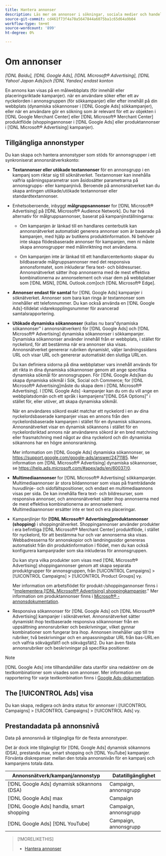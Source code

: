 ```yaml
---
title: Hantera annonser
description: Läs mer om annonser i sökningar, sociala medier och handel, inklusive tillgängliga annonstyper.
source-git-commit: cd461f73f4a70a5647844a6075ba1c65d64a9b04
workflow-type: tm+mt
source-wordcount: '899'
ht-degree: 0%

---
```


# Om annonser

*[!DNL Baidu], [!DNL Google Ads], [!DNL Microsoft® Advertising], [!DNL Yahoo! Japan Ads]och [!DNL Yandex] endast konton*

En annons kan visas på en målwebbplats (för innehåll eller placeringsriktade kampanjer). när en användare söker efter ett av nyckelorden i annonsgruppen (för sökkampanjer) eller efter innehåll på din webbplats (dynamiska sökannonser i [!DNL Google Ads] sökkampanjer), eller när en användare gör en sökning som är relevant för ett av objekten i [!DNL Google Merchant Center] eller [!DNL Microsoft® Merchant Center] produktflöde (shoppingannonser i [!DNL Google Ads] eller produktannonser i [!DNL Microsoft® Advertising] kampanjer).

## Tillgängliga annonstyper

Du kan skapa och hantera annonstyper som stöds för annonsgrupper i ett synkroniserat annonsnätverkskonto:

* **Textannonser eller utökade textannonser** för en annonsgrupp i en kampanj som riktar sig till söknätverket. Textannonser kan innehålla valfria spårningsparametrar som åsidosätter parametrarna på annonsgrupps- eller kampanjnivå. Beroende på annonsnätverket kan du skapa antingen utökade/utökade textannonser eller standardtextannonser.

* Enhetsoberoende, inbyggt **målgruppsannonser** for [!DNL Microsoft® Advertising] på [!DNL Microsoft® Audience Network]. Du har två alternativ för målgruppsannonser, baserat på kampanjinställningarna:

   * Om kampanjen är länkad till en handlares centerbutik kan annonsnätverket automatiskt generera annonser som är baserade på kampanjen, med hjälp av butikens produktinformation. Ni behöver inte skapa flödesbaserade annonser för kampanjen, men ni måste skapa annonsgrupper med målinriktning mot användarna.

   * Om kampanjen inte är länkad till ett handlarcenterkonto skapar du bildbaserade målgruppsannonser med det responsiva annonsformatet, som inkluderar flera text- och bildresurser. Annonsnätverket sätter ihop annonserna med de mest effektiva kombinationerna av annonselement och visar dem på webbplatser som [!DNL MSN], [!DNL Outlook.com]och [!DNL Microsoft® Edge].

* **Annonser endast för samtal** for [!DNL Google Ads] kampanjer i söknätverket. Annonser som bara kan ringa är textannonser som innehåller ett telefonnummer. Du kan också använda en [!DNL Google Ads]-tilldelat vidarekopplingsnummer för avancerad samtalsrapportering.

* **Utökade dynamiska sökannonser** (kallas nu bara&quot;dynamiska sökannonser&quot; i annonsnätverken) för [!DNL Google Ads] och [!DNL Microsoft® Advertising] dynamiska sökannonser i sökkampanjer. Dynamiska sökannonser använder innehåll från er webbplats, i stället för nyckelord, för att bestämma när era annonser ska visas. Annonsnätverket genererar rubriken dynamiskt, väljer landningssidans URL och visar URL och genererar automatiskt den slutliga URL:en.

   Du kan definiera sidorna på dina webbplatser vars innehåll används för att rikta in dina dynamiska sökannonser genom att ange specifika dynamiska sökmål för annonsgruppen. För [!DNL Google Ads]kan du skapa dynamiska sökmål i Sök, Social och Commerce; for [!DNL Microsoft® Advertising]måste du skapa dem i [!DNL Microsoft® Advertising]. I [!DNL Google Ads] -kampanjer kan du om du vill ange en webbplatsdomän och ett språk i kampanjens&quot;[!DNL DSA Options]&quot; i stället för, eller utöver, att skapa dynamiska sökmål.

   När en användares sökord exakt matchar ett nyckelord i en av dina nyckelordsbaserade kampanjer visas en annons från den nyckelordsbaserade kampanjen i stället för en dynamisk sökannons. Annonsnätverket visar en dynamisk sökannons i stället för en nyckelordsriktad annons när användarens sökord är en bred matchning eller frasmatchning med något av dina nyckelord och din dynamiska sökannons har en högre annonsrankning.

   Mer information om [!DNL Google Ads] dynamiska sökannonser, se https://support.google.com/google-ads/answer/2471185. Mer information om [!DNL Microsoft® Advertising] dynamiska sökannonser, se https://help.ads.microsoft.com/#apex/ads/en/60037/0.

* **Multimediaannonser** for [!DNL Microsoft® Advertising] sökkampanjer. Multimediaannonser är stora bildannonser som visas på framträdande huvudlinje- och sidofältspositioner, och endast en multimediaannons visas per sida. De kan innehålla flera text- och bildresurser, som responsiva annonser, och annonsnätverket sätter ihop annonserna med de mest effektiva kombinationerna av annonselement. Multimediaannonser ersätter inte er text och era placeringar.

* Kampanjlinjer för **[!DNL Microsoft® Advertising]produktannonser (shopping)** i shoppingnätverket. Shoppingannonser använder produkter i era befintliga [!DNL Microsoft® Merchant Center] produktflöde, i stället för nyckelord, för att bestämma hur och var annonserna ska visas. Webbadresserna för annonskopior och landningssidor genereras automatiskt från din produktinformation i flödet, men du kan också konfigurera kampanjrader som ska inkluderas för annonsgruppen.

   Du kan styra vilka produkter som visas med [!DNL Microsoft® Advertising] shoppingannonser genom att skapa separata produktgrupper för annonsgruppen, från [!UICONTROL Campaigns] > [!UICONTROL Campaigns] > [!UICONTROL Product Groups] vy.

   Mer information om arbetsflödet för produkt-/shoppingannonser finns i &quot;[Implementera [!DNL Microsoft® Advertising] shoppingkampanjer](/help/search-social-commerce/campaign-management/special-campaign-types/microsoft-shopping-campaigns.md).&quot;  Mer information om produktannonser finns i [Microsoft® - annonsdokumentation](https://help.ads.microsoft.com/#apex/3/en/51082).

* Responsiva sökannonser för [!DNL Google Ads] och [!DNL Microsoft® Advertising] kampanjer i söknätverket. Annonsnätverket sätter dynamiskt ihop textbaserade responsiva sökannonser från en uppsättning annonsrubriker och beskrivningar, vilket gynnar kombinationer som fungerar bra ihop. Annonsen innehåller upp till tre rubriker, två beskrivningar och en anpassningsbar URL från bas-URL:en och valfria sökvägsfält1 och sökvägsfält2. Du kan även fästa annonsrubriker och beskrivningar på specifika positioner.

>[!NOTE]
>
>[!DNL Google Ads] inte tillhandahåller data utanför sina redaktörer om de textkombinationer som visades som annonser. Mer information om rapportering för varje textkombination finns i [Google Ads-dokumentation](https://support.google.com/google-ads/answer/7684791).

## The [!UICONTROL Ads] visa

Du kan skapa, redigera och ändra status för annonser i [!UICONTROL Campaigns] > [!UICONTROL Campaigns] > [!UICONTROL Ads] vy.

## Prestandadata på annonsnivå

Data på annonsnivå är tillgängliga för de flesta annonstyper.

Det är dock inte tillgängligt för [!DNL Google Ads] dynamisk sökannons (DSA), prestanda max, smart shopping och [!DNL YouTube] kampanjer. Förvänta diskrepanser mellan den totala annonsnivån för en kampanj och kampanjens totala data.

| Annonsnätverk/kampanj/annonstyp | Datatillgänglighet |
|---|---|
| [!DNL Google Ads] dynamisk sökannons (DSA) | Campaign, annonsgrupp |
| [!DNL Google Ads] max | Campaign |
| [!DNL Google Ads] handla, smart shopping | Campaign, annonsgrupp |
| [!DNL Google Ads] [!DNL YouTube] | Campaign, annonsgrupp |

>[!MORELIKETHIS]
>
>* [Hantera annonser](ad-manage.md)

